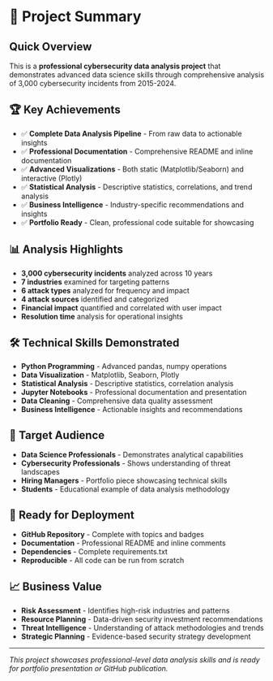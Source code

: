 # 🎯 Project Summary

## Quick Overview

This is a **professional cybersecurity data analysis project** that demonstrates advanced data science skills through comprehensive analysis of 3,000 cybersecurity incidents from 2015-2024.

## 🏆 Key Achievements

- ✅ **Complete Data Analysis Pipeline** - From raw data to actionable insights
- ✅ **Professional Documentation** - Comprehensive README and inline documentation
- ✅ **Advanced Visualizations** - Both static (Matplotlib/Seaborn) and interactive (Plotly)
- ✅ **Statistical Analysis** - Descriptive statistics, correlations, and trend analysis
- ✅ **Business Intelligence** - Industry-specific recommendations and insights
- ✅ **Portfolio Ready** - Clean, professional code suitable for showcasing

## 📊 Analysis Highlights

- **3,000 cybersecurity incidents** analyzed across 10 years
- **7 industries** examined for targeting patterns
- **6 attack types** analyzed for frequency and impact
- **4 attack sources** identified and categorized
- **Financial impact** quantified and correlated with user impact
- **Resolution time** analysis for operational insights

## 🛠️ Technical Skills Demonstrated

- **Python Programming** - Advanced pandas, numpy operations
- **Data Visualization** - Matplotlib, Seaborn, Plotly
- **Statistical Analysis** - Descriptive statistics, correlation analysis
- **Jupyter Notebooks** - Professional documentation and presentation
- **Data Cleaning** - Comprehensive data quality assessment
- **Business Intelligence** - Actionable insights and recommendations

## 🎯 Target Audience

- **Data Science Professionals** - Demonstrates analytical capabilities
- **Cybersecurity Professionals** - Shows understanding of threat landscapes
- **Hiring Managers** - Portfolio piece showcasing technical skills
- **Students** - Educational example of data analysis methodology

## 🚀 Ready for Deployment

- **GitHub Repository** - Complete with topics and badges
- **Documentation** - Professional README and inline comments
- **Dependencies** - Complete requirements.txt
- **Reproducible** - All code can be run from scratch

## 📈 Business Value

- **Risk Assessment** - Identifies high-risk industries and patterns
- **Resource Planning** - Data-driven security investment recommendations
- **Threat Intelligence** - Understanding of attack methodologies and trends
- **Strategic Planning** - Evidence-based security strategy development

---

_This project showcases professional-level data analysis skills and is ready for portfolio presentation or GitHub publication._
